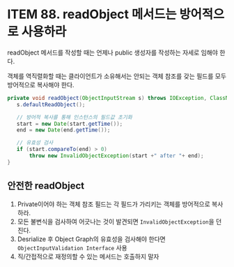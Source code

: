 # ITEM 88. readObject 메서드는 방어적으로 사용하라

readObject 메서드를 작성할 때는 언제나 public 생성자를 작성하는 자세로 임해야 한다. 

객체를 역직렬화할 때는 클라이언트가 소유해서는 안되는 객체 참조를 갖는 필드를 모두 방어적으로 복사해야 한다.

```java
private void readObject(ObjectInputStream s) throws IOException, ClassNotFoundException {
   s.defaultReadObject();

   // 방어적 복사를 통해 인스턴스의 필드값 초기화
   start = new Date(start.getTime());
   end = new Date(end.getTime());

   // 유효성 검사
   if (start.compareTo(end) > 0)
       throw new InvalidObjectException(start +" after "+ end);
}
```

## 안전한 readObject

1. Private이어야 하는 객체 참조 필드는 각 필드가 가리키는 객체를 방어적으로 복사하라.
2. 모든 불변식을 검사하여 어긋나는 것이 발견되면 `InvalidObjectException`을 던진다.
3. Desrialize 후 Object Graph의 유효성을 검사해야 한다면 `ObjectInputValidation Interface` 사용
4. 직/간접적으로 재정의할 수 있는 메서드는 호출하지 말자